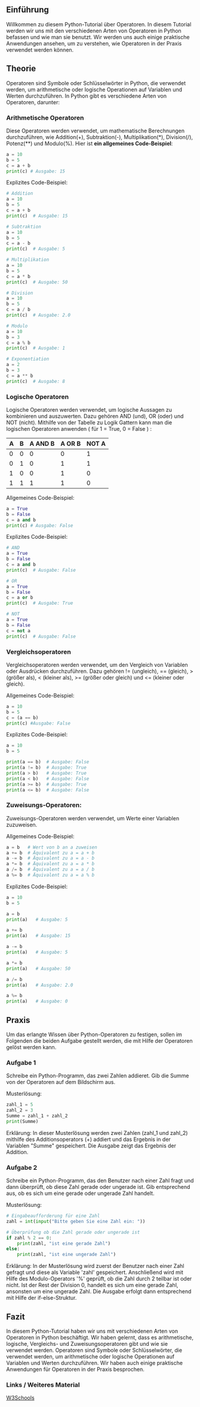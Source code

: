 ## Einführung
Willkommen zu diesem Python-Tutorial über Operatoren. In diesem Tutorial werden wir uns mit den verschiedenen Arten von Operatoren in Python befassen und wie man sie benutzt. Wir werden uns auch einige praktische Anwendungen ansehen, um zu verstehen, wie Operatoren in der Praxis verwendet werden können.

## Theorie
Operatoren sind Symbole oder Schlüsselwörter in Python, die verwendet werden, um arithmetische oder logische Operationen auf Variablen und Werten durchzuführen. In Python gibt es verschiedene Arten von Operatoren, darunter:

### Arithmetische Operatoren
Diese Operatoren werden verwendet, um mathematische Berechnungen durchzuführen, wie Addition(+), Subtraktion(-), Multiplikation(*), Division(/), Potenz(**) und Modulo(%).
Hier ist **ein allgemeines Code-Beispiel**:

```python
a = 10
b = 5
c = a + b
print(c) # Ausgabe: 15
```

Explizites Code-Beispiel:

```python
# Addition
a = 10
b = 5
c = a + b
print(c)  # Ausgabe: 15

# Subtraktion
a = 10
b = 5
c = a - b
print(c)  # Ausgabe: 5

# Multiplikation
a = 10
b = 5
c = a * b
print(c)  # Ausgabe: 50

# Division
a = 10
b = 5
c = a / b
print(c)  # Ausgabe: 2.0

# Modulo
a = 10
b = 3
c = a % b
print(c)  # Ausgabe: 1

# Exponentiation
a = 2
b = 3
c = a ** b
print(c)  # Ausgabe: 8
```

### Logische Operatoren
Logische Operatoren werden verwendet, um logische Aussagen zu kombinieren und auszuwerten. Dazu gehören AND (und), OR (oder) und NOT (nicht). 
Mithilfe von der Tabelle zu Logik Gattern kann man die logischen Operatoren anwenden ( für 1 = True, 0 = False )  : 


| A | B | A AND B | A OR B | NOT A |
|---|---|---------|--------|-------|
| 0 | 0 | 0       | 0      | 1     |
| 0 | 1 | 0       | 1      | 1     |
| 1 | 0 | 0       | 1      | 0     |
| 1 | 1 | 1       | 1      | 0     |


Allgemeines Code-Beispiel:

```python
a = True
b = False
c = a and b
print(c) # Ausgabe: False
```
Explizites Code-Beispiel:

```python
# AND
a = True
b = False
c = a and b
print(c)  # Ausgabe: False

# OR
a = True
b = False
c = a or b
print(c)  # Ausgabe: True

# NOT
a = True
b = False
c = not a
print(c)  # Ausgabe: False
```

### Vergleichsoperatoren
Vergleichsoperatoren werden verwendet, um den Vergleich von Variablen oder Ausdrücken durchzuführen. Dazu gehören != (ungleich), == (gleich), > (größer als), < (kleiner als), >= (größer oder gleich) und <= (kleiner oder gleich).

Allgemeines Code-Beispiel:

```python
a = 10
b = 5
c = (a == b)
print(c) #Ausgabe: False
```
Explizites Code-Beispiel:

```python
a = 10
b = 5

print(a == b)  # Ausgabe: False
print(a != b)  # Ausgabe: True
print(a > b)   # Ausgabe: True
print(a < b)   # Ausgabe: False
print(a >= b)  # Ausgabe: True
print(a <= b)  # Ausgabe: False
```
### Zuweisungs-Operatoren:
Zuweisungs-Operatoren werden verwendet, um Werte einer Variablen zuzuweisen.

Allgemeines Code-Beispiel:

```python
a = b   # Wert von b an a zuweisen
a += b  # Äquivalent zu a = a + b
a -= b  # Äquivalent zu a = a - b
a *= b  # Äquivalent zu a = a * b
a /= b  # Äquivalent zu a = a / b
a %= b  # Äquivalent zu a = a % b
```
Explizites Code-Beispiel:

```python
a = 10
b = 5

a = b      
print(a)   # Ausgabe: 5

a += b
print(a)   # Ausgabe: 15

a -= b  
print(a)   # Ausgabe: 5

a *= b  
print(a)   # Ausgabe: 50

a /= b  
print(a)   # Ausgabe: 2.0

a %= b  
print(a)   # Ausgabe: 0
```

## Praxis

Um das erlangte Wissen über Python-Operatoren zu festigen, sollen im Folgenden die beiden Aufgabe gestellt werden, die mit Hilfe der Operatoren gelöst werden kann.

### Aufgabe 1
Schreibe ein Python-Programm, das zwei Zahlen addieret. Gib die Summe von der Operatoren auf dem Bildschirm aus.

Musterlösung: 
```python
zahl_1 = 5
zahl_2 = 3
Summe = zahl_1 + zahl_2
print(Summe)
```
Erklärung: In dieser Musterlösung werden zwei Zahlen (zahl_1 und zahl_2) mithilfe des Additionsoperators (+) addiert und das Ergebnis in der Variablen "Summe" gespeichert. Die Ausgabe zeigt das Ergebnis der Addition.

### Aufgabe 2
Schreibe ein Python-Programm, das den Benutzer nach einer Zahl fragt und dann überprüft, ob diese Zahl gerade oder ungerade ist. Gib entsprechend aus, ob es sich um eine gerade oder ungerade Zahl handelt.

Musterlösung:
```python
# Eingabeaufforderung für eine Zahl
zahl = int(input("Bitte geben Sie eine Zahl ein: "))

# Überprüfung ob die Zahl gerade oder ungerade ist
if zahl % 2 == 0:
    print(zahl, "ist eine gerade Zahl")
else:
    print(zahl, "ist eine ungerade Zahl")
```

Erklärung: In der Musterlösung wird zuerst der Benutzer nach einer Zahl gefragt und diese als Variable 'zahl' gespeichert. Anschließend wird mit Hilfe des Modulo-Operators '%' geprüft, ob die Zahl durch 2 teilbar ist oder nicht. Ist der Rest der Division 0, handelt es sich um eine gerade Zahl, ansonsten um eine ungerade Zahl. Die Ausgabe erfolgt dann entsprechend mit Hilfe der if-else-Struktur.

## Fazit

In diesem Python-Tutorial haben wir uns mit verschiedenen Arten von Operatoren in Python beschäftigt. Wir haben gelernt, dass es arithmetische, logische, Vergleichs- und Zuweisungsoperatoren gibt und wie sie verwendet werden. Operatoren sind Symbole oder Schlüsselwörter, die verwendet werden, um arithmetische oder logische Operationen auf Variablen und Werten durchzuführen. Wir haben auch einige praktische Anwendungen für Operatoren in der Praxis besprochen.

### Links / Weiteres Material 

[W3Schools](https://www.w3schools.com/python/python_operators.asp)